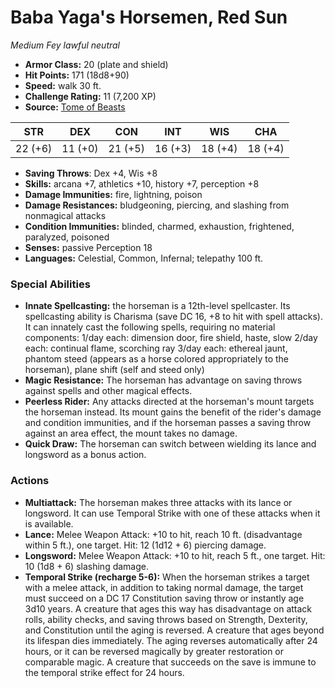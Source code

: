 # Baba Yaga's Horsemen, Red Sun

*Medium* *Fey* *lawful neutral*

- **Armor Class:** 20 (plate and shield)
- **Hit Points:** 171 (18d8+90)
- **Speed:** walk 30 ft.
- **Challenge Rating:** 11 (7,200 XP)
- **Source:** [Tome of Beasts](https://koboldpress.com/kpstore/product/tome-of-beasts-for-5th-edition-print/)

| STR | DEX | CON | INT | WIS | CHA |
| --- | --- | --- | --- | --- | --- |
| 22 (+6) | 11 (+0) | 21 (+5) | 16 (+3) | 18 (+4) | 18 (+4) |

- **Saving Throws**: Dex +4, Wis +8
- **Skills:** arcana +7, athletics +10, history +7, perception +8
- **Damage Immunities:** fire, lightning, poison
- **Damage Resistances:** bludgeoning, piercing, and slashing from nonmagical attacks
- **Condition Immunities:** blinded, charmed, exhaustion, frightened, paralyzed, poisoned
- **Senses:** passive Perception 18
- **Languages:** Celestial, Common, Infernal; telepathy 100 ft.
### Special Abilities
- **Innate Spellcasting:** the horseman is a 12th-level spellcaster. Its spellcasting ability is Charisma (save DC 16, +8 to hit with spell attacks). It can innately cast the following spells, requiring no material components:  1/day each: dimension door, fire shield, haste, slow  2/day each: continual flame, scorching ray  3/day each: ethereal jaunt, phantom steed (appears as a horse colored appropriately to the horseman), plane shift (self and steed only)
- **Magic Resistance:** The horseman has advantage on saving throws against spells and other magical effects.
- **Peerless Rider:** Any attacks directed at the horseman's mount targets the horseman instead. Its mount gains the benefit of the rider's damage and condition immunities, and if the horseman passes a saving throw against an area effect, the mount takes no damage.
- **Quick Draw:** The horseman can switch between wielding its lance and longsword as a bonus action.
### Actions
- **Multiattack:** The horseman makes three attacks with its lance or longsword. It can use Temporal Strike with one of these attacks when it is available.
- **Lance:** Melee Weapon Attack: +10 to hit, reach 10 ft. (disadvantage within 5 ft.), one target. Hit: 12 (1d12 + 6) piercing damage.
- **Longsword:** Melee Weapon Attack: +10 to hit, reach 5 ft., one target. Hit: 10 (1d8 + 6) slashing damage.
- **Temporal Strike (recharge 5-6):** When the horseman strikes a target with a melee attack, in addition to taking normal damage, the target must succeed on a DC 17 Constitution saving throw or instantly age 3d10 years. A creature that ages this way has disadvantage on attack rolls, ability checks, and saving throws based on Strength, Dexterity, and Constitution until the aging is reversed. A creature that ages beyond its lifespan dies immediately. The aging reverses automatically after 24 hours, or it can be reversed magically by greater restoration or comparable magic. A creature that succeeds on the save is immune to the temporal strike effect for 24 hours.

